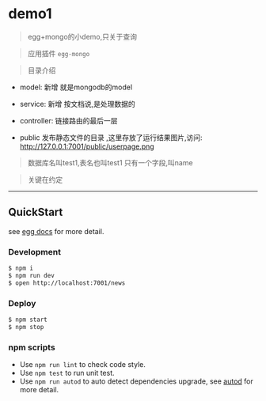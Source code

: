 # demo1

> egg+mongo的小demo,只关于查询

> 应用插件 `egg-mongo`

> 目录介绍 
 
* model: 新增 就是mongodb的model

* service: 新增 按文档说,是处理数据的

* controller: 链接路由的最后一层

* public 发布静态文件的目录 ,这里存放了运行结果图片,访问: http://127.0.0.1:7001/public/userpage.png

> 数据库名叫test1,表名也叫test1 只有一个字段,叫name

> 关键在约定
----
## QuickStart

<!-- add docs here for user -->

see [egg docs][egg] for more detail.

### Development

```bash
$ npm i
$ npm run dev
$ open http://localhost:7001/news
```

### Deploy

```bash
$ npm start
$ npm stop
```

### npm scripts

- Use `npm run lint` to check code style.
- Use `npm test` to run unit test.
- Use `npm run autod` to auto detect dependencies upgrade, see [autod](https://www.npmjs.com/package/autod) for more detail.


[egg]: https://eggjs.org